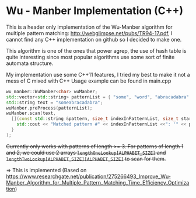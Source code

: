 # Wu - Manber Implementation (C++)
This is a header only implementation of the Wu-Manber algorithm for multiple pattern matching: http://webglimpse.net/pubs/TR94-17.pdf, I cannot find any C++ implementation on github so I decided to make one.

This algorithm is one of the ones that power agrep, the use of hash table is quite interesting since most popular algorithms use some sort of finite automata structure.

My implementation use some C++11 features, I tried my best to make it not a mess of C mixed with C++
Usage example can be found in main.cpp

```c++
wu_manber::WuManber<char> wuManber;
std::vector<std::string> patternList = { "some", "word", "abracadabra" };
std::string text = "someabracadabra";
wuManber.preProcess(patternList);
wuManber.scan(text,
  [](const std::string &pattern, size_t indexInPatternList, size_t startIndexInText) {
    std::cout << "Matched pattern #" << indexInPatternList <<": '" << pattern << "' at position " << startIndexInText << std::endl;
  }
);
```

~~Currently only works with patterns of length >= 3. For patterns of length 1 and 2, we could use 2 arrays `lengthOneLookup[ALPHABET_SIZE]` and `lengthTwoLookup[ALPHABET_SIZE][ALPHABET_SIZE]` to scan for them.~~

=> This is implemented (Based on https://www.researchgate.net/publication/275266493_Improve_Wu-Manber_Algorithm_for_Multiple_Pattern_Matching_Time_Efficiency_Optimization)
